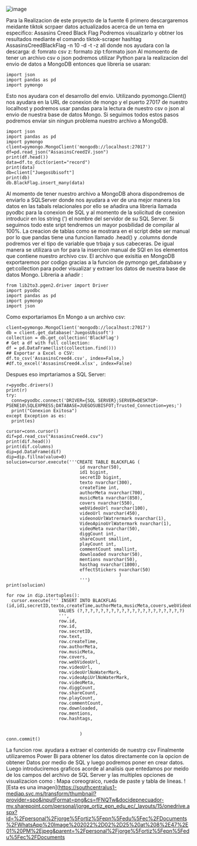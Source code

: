 
![image](https://user-images.githubusercontent.com/74840012/156655478-4edef9d6-aaf2-4577-be06-9da5213f9cbc.PNG)

Para la Realizacion de este proyecto de la fuente 6 primero descargaremos meidante tiktok scrpaer datos actualizados acerca de un tema en especifico: Assasins Creed Black Flag
Podremos visualizarlo y obtner los resultados mediante el comando tiktok-scraper hashtag AssasinsCreedBlackFlag -n 10 -d -t -z all donde nos ayudara con la descarga:
d: fomrato csv
z: formato zip
t:formato json
Al momoento de tener un archivo csv o json podremos utilizar Python para la realizacion del envio de datos a MongoDB entonces que libreria se usaran:
```
import json
import pandas as pd
import pymongo
```
Esto nos ayudara con el desarrollo del envio. Utilizando pyomongo.Client() nos ayudara en la URL de conexion de mongo y el puerto 27017 de nuestro localhost y podremos usar pandas para la lectura de nuestro csv o json al envio de nuestra base de datos Mongo. Si seguimos todos estos pasos podremos enviar sin ningun problema nuestro archivo a MongoDB.
```
import json
import pandas as pd
import pymongo
client=pymongo.MongoClient('mongodb://localhost:27017')
df=pd.read_json("AssasinsCreedIV.json")
print(df.head())
data=df.to_dict(orient="record")
print(data)
db=client["JuegosUbisoft"]
print(db)
db.BlackFlag.insert_many(data)

```
Al momento de tener nuestro archivo a MongoDB ahora dispondremos de enviarlo a SQLServer donde nos ayudara a ver de una mejor manera los datos en las tabals relacionales por ello se añadira una libreria llamada pyodbc para la conexion de SQL y al momento de la solicitud de conexion introducir en los string (') el nombre del servidor de su SQL Server.
Si seguimos todo este sript tendremos un mayor posbilidad de compilar al 100%. La creacion de tablas como se mostrara en el script debe ser manual por lo que pandas tiene una funcion llamado .head() y .columns donde podremos ver el tipo de variable que trbaja y sus cabeceras. De igual manera se utilizara un for para la insercion manual de SQl en los elementos que contiene nuestro archivo csv.
El archivo que exisitia en MongoDB exportaremos por codigo gracias a la funcion de pymongo get_database y get:collection para poder visualizar y extraer los datos de nuestra base de datos Mongo.
Libreria a  añadir :
```
from lib2to3.pgen2.driver import Driver
import pyodbc
import pandas as pd
import pymongo
import json
```
Como exportariamos En Mongo a un archivo csv:
```
client=pymongo.MongoClient('mongodb://localhost:27017')
db = client.get_database('JuegosUbisoft')
collection = db.get_collection('BlackFlag')
# Get a df with full collection:
df = pd.DataFrame(list(collection.find()))
## Exportar a Excel o CSV:
df.to_csv('AssasinsCreed4.csv', index=False,)
#df.to_excel('AssasinsCreed4.xlsx', index=False)
```
Despues eso imprtariamos a SQL Server:
```
r=pyodbc.drivers()
print(r)
try:
  conn=pyodbc.connect('DRIVER={SQL SERVER};SERVER=DESKTOP-PSENE10\SQLEXPRESS;DATABASE=JUEGOSUBISFOT;Trusted_Connection=yes;')
  print("Conexion Exitosa")
except Exception as es:
  print(es)

cursor=conn.cursor()
dif=pd.read_csv("AssasinsCreed4.csv")
print(dif.head())
print(dif.columns)
dip=pd.DataFrame(dif)
dip=dip.fillna(value=0)
solucion=cursor.execute('''CREATE TABLE BLACKFLAG (
                            id nvarchar(50),
                            id1 bigint,
                            secretID bigint,
                            texto nvarchar(300),
                            createTime int,
                            authorMeta nvarchar(700),
                            musicMeta nvarchar(850),
                            covers nvarchar(550),
                            webVideoUrl nvarchar(100),
                            videoUrl nvarchar(450),
                            videonoUrlWatrermark nvarchar(1),
                            VideoApinoUrlWatermark nvarchar(1),
                            videoMeta nvarchar(50),
                            diggCount int,
                            shareCount smallint,
                            playCount int,
                            commentCount smallint,
                            downloaded nvarchar(50),
                            mentions nvarchar(50),
                            hasthag nvarchar(1800),
                            effectStickers nvarchar(50) 
                                           )
                            ''')
print(solucion)

for row in dip.itertuples():
  cursor.execute(''' INSERT INTO BLACKFLAG (id,id1,secretID,texto,createTime,authorMeta,musicMeta,covers,webVideoUrl,videoUrl,videonoUrlWatrermark,VideoApinoUrlWatermark,videoMeta,diggCount,shareCount,playCount,commentCount,downloaded,mentions,hasthag)
                    VALUES (?,?,?,?,?,?,?,?,?,?,?,?,?,?,?,?,?,?,?,?)
                    ''', 
                    row.id,
                    row.id,
                    row.secretID,
                    row.text,
                    row.createTime,
                    row.authorMeta,
                    row.musicMeta,
                    row.covers,
                    row.webVideoUrl,
                    row.videoUrl,
                    row.videoUrlNoWaterMark,
                    row.videoApiUrlNoWaterMark,
                    row.videoMeta,
                    row.diggCount,
                    row.shareCount,
                    row.playCount,
                    row.commentCount,
                    row.downloaded,
                    row.mentions,
                    row.hashtags,
                    

                            )
conn.commit()
```
La funcion row. ayudara a extraer el contenido de nuestrp csv
Finalmente utilizaremos Power Bi para obtener los datos directamente con la opcion de obtener Datos por medio de SQL y luego podremos poner en crear datos. Luego introduciremos graficos acorde al analisis que entedamos por meido de los campos del archivo de SQL Server y las multiples opciones de visualizacion como : Mapa coreograico, rueda de paste y tabla de lineas.
![Esta es una imagen](https://southcentralus1-mediap.svc.ms/transform/thumbnail?provider=spo&inputFormat=png&cs=fFNQTw&docidepnecuador-my.sharepoint.com/personal/jorge_ortiz_epn_edu_ec/_layouts/15/onedrive.aspx?id=%2Fpersonal%2Fjorge%5Fortiz%5Fepn%5Fedu%5Fec%2FDocuments%2FWhatsApp%20Image%202022%2D02%2D25%20at%208%2E47%2E01%20PM%2Ejpeg&parent=%2Fpersonal%2Fjorge%5Fortiz%5Fepn%5Fedu%5Fec%2FDocuments
